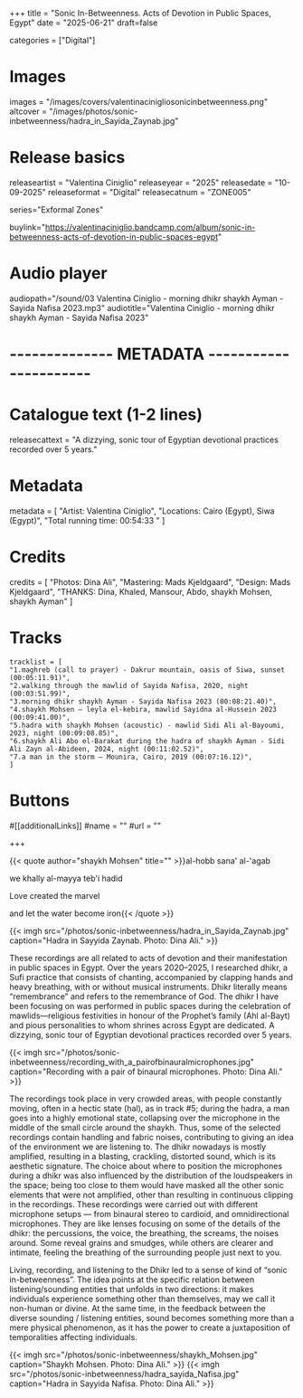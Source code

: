 +++
title = "Sonic In-Betweenness. Acts of Devotion in Public Spaces, Egypt"
date = "2025-06-21"
draft=false

categories = ["Digital"]

# Images
images = "/images/covers/valentinacinigliosonicinbetweenness.png"
altcover = "/images/photos/sonic-inbetweenness/hadra_in_Sayida_Zaynab.jpg"

# Release basics
releaseartist = "Valentina Ciniglio"
releaseyear = "2025"
releasedate = "10-09-2025"
releaseformat = "Digital"
releasecatnum = "ZONE005"

series="Exformal Zones"

buylink="https://valentinaciniglio.bandcamp.com/album/sonic-in-betweenness-acts-of-devotion-in-public-spaces-egypt"

# Audio player
audiopath="/sound/03 Valentina Ciniglio - morning dhikr shaykh Ayman - Sayida Nafisa 2023.mp3"
audiotitle="Valentina Ciniglio - morning dhikr shaykh Ayman - Sayida Nafisa 2023"

# -------------- METADATA ----------------------

# Catalogue text (1-2 lines)
releasecattext = "A dizzying, sonic tour of Egyptian devotional practices recorded over 5 years."

# Metadata
metadata = [
    "Artist: Valentina Ciniglio",
    "Locations: Cairo (Egypt), Siwa (Egypt)",
    "Total running time: 00:54:33 "
]

# Credits
credits = [
    "Photos: Dina Ali",
    "Mastering: Mads Kjeldgaard",
    "Design: Mads Kjeldgaard",
    "THANKS: Dina, Khaled, Mansour, Abdo, shaykh Mohsen, shaykh Ayman"
]

# Tracks
    tracklist = [
    "1.maghreb (call to prayer) - Dakrur mountain, oasis of Siwa, sunset (00:05:11.91)",
    "2.walking through the mawlid of Sayida Nafisa, 2020, night (00:03:51.99)",
    "3.morning dhikr shaykh Ayman - Sayida Nafisa 2023 (00:08:21.40)",
    "4.shaykh Mohsen – leyla el-kebira, mawlid Sayidna al-Hussein 2023 (00:09:41.00)",
    "5.ḥadra with shaykh Mohsen (acoustic) - mawlid Sidi Ali al-Bayoumi, 2023, night (00:09:08.85)",
    "6.shaykh Ali Abo el-Barakat during the ḥadra of shaykh Ayman - Sidi Ali Zayn al-Abideen, 2024, night (00:11:02.52)",
    "7.a man in the storm – Mounira, Cairo, 2019 (00:07:16.12)",
    ]

# Buttons
#[[additionalLinks]]
#name = ""
#url = ""

+++

{{< quote author="shaykh Mohsen" title="" >}}al-hobb sana\' al-\'agab 

we khally al-mayya teb\'i hadid

Love created the marvel

and let the water become iron{{< /quote >}}


{{< imgh src="/photos/sonic-inbetweenness/hadra_in_Sayida_Zaynab.jpg" caption="Hadra in Sayyida Zaynab. Photo: Dina Ali." >}}

These recordings are all related to acts of devotion and their manifestation in public spaces in Egypt. Over the years 2020–2025, I researched dhikr, a Sufi practice that consists of chanting, accompanied by clapping hands and heavy breathing, with or without musical instruments. Dhikr literally means “remembrance” and refers to the remembrance of God. The dhikr I have been focusing on was performed in public spaces during the celebration of mawlids—religious festivities in honour of the Prophet’s family (Ahl al-Bayt) and pious personalities to whom shrines across Egypt are dedicated. A dizzying, sonic tour of Egyptian devotional practices recorded over 5 years.

{{< imgh src="/photos/sonic-inbetweenness/recording_with_a_pairofbinauralmicrophones.jpg" caption="Recording with a pair of binaural microphones. Photo: Dina Ali." >}}

The recordings took place in very crowded areas, with people constantly moving, often in a hectic state (ḥal), as in track #5; during the ḥadra, a man goes into a highly emotional state, collapsing over the microphone in the middle of the small circle around the shaykh. Thus, some of the selected recordings contain handling and fabric noises, contributing to giving an idea of the environment we are listening to. The dhikr nowadays is mostly amplified, resulting in a blasting, crackling, distorted sound, which is its aesthetic signature. The choice about where to position the microphones during a dhikr was also influenced by the distribution of the loudspeakers in the space; being too close to them would have masked all the other sonic elements that were not amplified, other than resulting in continuous clipping in the recordings. These recordings were carried out with different microphone setups — from binaural stereo to cardioid, and omnidirectional microphones. They are like lenses focusing on some of the details of the dhikr: the percussions, the voice, the breathing, the screams, the noises around. Some reveal grains and smudges, while others are clearer and intimate, feeling the breathing of the surrounding people just next to you.

Living, recording, and listening to the Dhikr led to a sense of kind of “sonic in-betweenness”. The idea points at the specific relation between listening/sounding entities that unfolds in two directions: it makes individuals experience something other than themselves, may we call it non-human or divine. At the same time, in the feedback between the diverse sounding / listening entities, sound becomes something more than a mere physical phenomenon, as it has the power to create a juxtaposition of temporalities affecting individuals.

{{< imgh src="/photos/sonic-inbetweenness/shaykh_Mohsen.jpg" caption="Shaykh Mohsen. Photo: Dina Ali." >}}
{{< imgh src="/photos/sonic-inbetweenness/hadra_sayida_Nafisa.jpg" caption="Hadra in Sayyida Nafisa. Photo: Dina Ali." >}}
